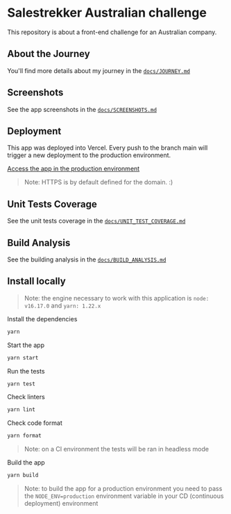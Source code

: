 # Salestrekker Australian challenge

This repository is about a front-end challenge for an Australian company.

## About the Journey

You'll find more details about my journey in the [`docs/JOURNEY.md`](https://github.com/pedroSoaresll/salestrekker-australian-challenge/blob/main/docs/JOURNEY.md)

## Screenshots

See the app screenshots in the [`docs/SCREENSHOTS.md`](https://github.com/pedroSoaresll/salestrekker-australian-challenge/blob/main/docs/SCREENSHOTS.md)

## Deployment

This app was deployed into Vercel. Every push to the branch main will trigger a new deployment to the production environment.

[Access the app in the production environment](https://salestrekker-australian-challenge.vercel.app/)

> Note: HTTPS is by default defined for the domain. :)

## Unit Tests Coverage

See the unit tests coverage in the [`docs/UNIT_TEST_COVERAGE.md`](https://github.com/pedroSoaresll/salestrekker-australian-challenge/blob/main/docs/UNIT_TEST_COVERAGE.md)

## Build Analysis

See the building analysis in the [`docs/BUILD_ANALYSIS.md`](https://github.com/pedroSoaresll/salestrekker-australian-challenge/blob/main/docs/BUILD_ANALYSIS.md)

## Install locally

> Note: the engine necessary to work with this application is `node: v16.17.0` and `yarn: 1.22.x`

Install the dependencies

```sh
yarn
```

Start the app

```sh
yarn start
```

Run the tests

```sh
yarn test
```

Check linters

```sh
yarn lint
```

Check code format

```sh
yarn format
```

> Note: on a CI environment the tests will be ran in headless mode

Build the app

```sh
yarn build
```

> Note: to build the app for a production environment you need to pass the `NODE_ENV=production` environment variable in your CD (continuous deployment) environment
